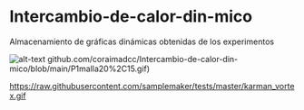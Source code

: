 # Intercambio-de-calor-din-mico
Almacenamiento de gráficas dinámicas obtenidas de los experimentos


![alt-text](https://rawcdn.githack.com/coraimadcc/Intercambio-de-calor-din-mico/main/P1malla20%2C15.gif)
github.com/coraimadcc/Intercambio-de-calor-din-mico/blob/main/P1malla20%2C15.gif)

https://raw.githubusercontent.com/samplemaker/tests/master/karman_vortex.gif

